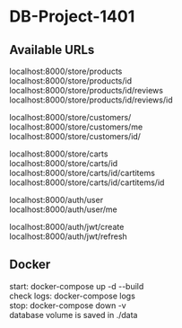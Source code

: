 # DB-Project-1401

## Available URLs
  localhost:8000/store/products <br>
  localhost:8000/store/products/id <br>
  localhost:8000/store/products/id/reviews <br>
  localhost:8000/store/products/id/reviews/id <br>

  localhost:8000/store/customers/ <br>
  localhost:8000/store/customers/me <br>
  localhost:8000/store/customers/id/ <br>

  localhost:8000/store/carts <br>
  localhost:8000/store/carts/id <br>
  localhost:8000/store/carts/id/cartitems <br>
  localhost:8000/store/carts/id/cartitems/id <br>
  
  localhost:8000/auth/user <br>
  localhost:8000/auth/user/me <br>
  
  localhost:8000/auth/jwt/create <br>
  localhost:8000/auth/jwt/refresh <br>

## Docker
start: docker-compose up -d --build <br>
check logs: docker-compose logs <br>
stop: docker-compose down -v <br>
database volume is saved in ./data <br>
